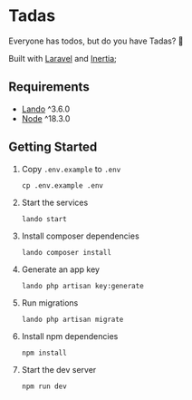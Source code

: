 # Tadas

Everyone has todos, but do you have Tadas? 🎉

Built with [Laravel](https://laravel.com/) and [Inertia](https://inertiajs.com/);

## Requirements

- [Lando](https://lando.dev/) ^3.6.0
- [Node](https://nodejs.org) ^18.3.0

## Getting Started

1.  Copy `.env.example` to `.env`

        cp .env.example .env

2.  Start the services

        lando start

3.  Install composer dependencies

        lando composer install

4.  Generate an app key

        lando php artisan key:generate

5.  Run migrations

        lando php artisan migrate

6.  Install npm dependencies

        npm install

7.  Start the dev server

        npm run dev
